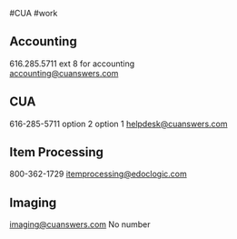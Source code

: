 #CUA #work

## Accounting
616.285.5711 ext 8 for accounting  
accounting@cuanswers.com

## CUA
616-285-5711 option 2 option 1
helpdesk@cuanswers.com

## Item Processing
800-362-1729
itemprocessing@edoclogic.com

## Imaging
imaging@cuanswers.com
No number 